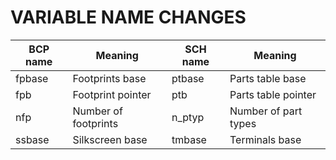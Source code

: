 # VARIABLE NAME CHANGES

BCP name | Meaning              | SCH name | Meaning
---------|----------------------|----------|----------------------
fpbase   | Footprints base      | ptbase   | Parts table base
fpb      | Footprint pointer    | ptb      | Parts table pointer
nfp      | Number of footprints | n_ptyp   | Number of part types
ssbase   | Silkscreen base      | tmbase   | Terminals base
